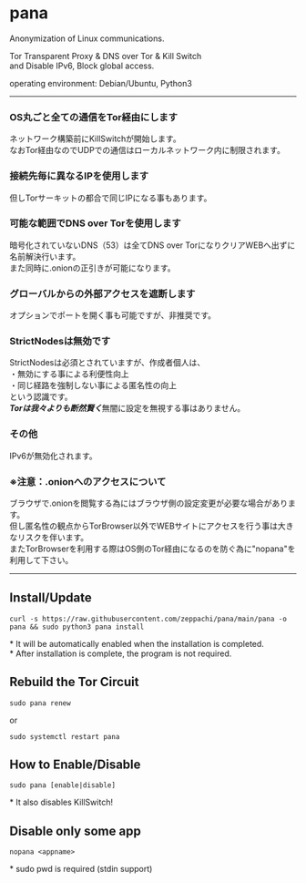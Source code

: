 # pana
Anonymization of Linux communications.  
  
Tor Transparent Proxy & DNS over Tor & Kill Switch  
and Disable IPv6, Block global access.  
  
operating environment: Debian/Ubuntu, Python3
  
----
### OS丸ごと全ての通信をTor経由にします
ネットワーク構築前にKillSwitchが開始します。  
なおTor経由なのでUDPでの通信はローカルネットワーク内に制限されます。  

### 接続先毎に異なるIPを使用します  
但しTorサーキットの都合で同じIPになる事もあります。  

### 可能な範囲でDNS over Torを使用します
暗号化されていないDNS（53）は全てDNS over TorになりクリアWEBへ出ずに名前解決行います。  
また同時に.onionの正引きが可能になります。  

### グローバルからの外部アクセスを遮断します  
オプションでポートを開く事も可能ですが、非推奨です。

### StrictNodesは無効です
StrictNodesは必須とされていますが、作成者個人は、   
・無効にする事による利便性向上  
・同じ経路を強制しない事による匿名性の向上  
という認識です。  
***Torは我々よりも断然賢く***無闇に設定を無視する事はありません。  

### その他
IPv6が無効化されます。  

### ※注意：.onionへのアクセスについて
ブラウザで.onionを閲覧する為にはブラウザ側の設定変更が必要な場合があります。  
但し匿名性の観点からTorBrowser以外でWEBサイトにアクセスを行う事は大きなリスクを伴います。  
またTorBrowserを利用する際はOS側のTor経由になるのを防ぐ為に"nopana"を利用して下さい。  

----
## Install/Update
```
curl -s https://raw.githubusercontent.com/zeppachi/pana/main/pana -o pana && sudo python3 pana install
```
\* It will be automatically enabled when the installation is completed.  
\* After installation is complete, the program is not required.  

## Rebuild the Tor Circuit
```
sudo pana renew
```
or
```
sudo systemctl restart pana
```

## How to Enable/Disable
```
sudo pana [enable|disable]
```
\* It also disables KillSwitch!

## Disable only some app
```
nopana <appname>
```
\* sudo pwd is required (stdin support)
